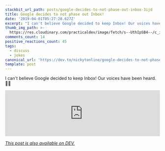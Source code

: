 ```yaml
---
stackbit_url_path: posts/google-decides-to-not-phase-out-inbox-3ijd
title: Google decides to not phase out Inbox!
date: '2019-04-01T05:27:28.627Z'
excerpt: "I can't believe Google decided to keep Inbox! Our voices have been heard. \U0001F4AF\U0001F64C..."
thumb_img_path: >-
  https://res.cloudinary.com/practicaldev/image/fetch/s--UthIpSB4--/c_imagga_scale,f_auto,fl_progressive,h_420,q_auto,w_1000/https://thepracticaldev.s3.amazonaws.com/i/usslllpni1upsb9apsol.jpeg
comments_count: 14
positive_reactions_count: 45
tags:
  - discuss
  - jokes
canonical_url: 'https://dev.to/nickytonline/google-decides-to-not-phase-out-inbox-3ijd'
template: post
---
```



I can't believe Google decided to keep Inbox! Our voices have been heard. 💯🙌


<iframe class="liquidTag" src="https://dev.to/embed/twitter?args=1112585735050285056" style="border: 0; width: 100%;"></iframe>


*[This post is also available on DEV.](https://dev.to/nickytonline/google-decides-to-not-phase-out-inbox-3ijd)*


<script>
const parent = document.getElementsByTagName('head')[0];
const script = document.createElement('script');
script.type = 'text/javascript';
script.src = 'https://cdnjs.cloudflare.com/ajax/libs/iframe-resizer/4.1.1/iframeResizer.min.js';
script.charset = 'utf-8';
script.onload = function() {
    window.iFrameResize({}, '.liquidTag');
};
parent.appendChild(script);
</script>    
